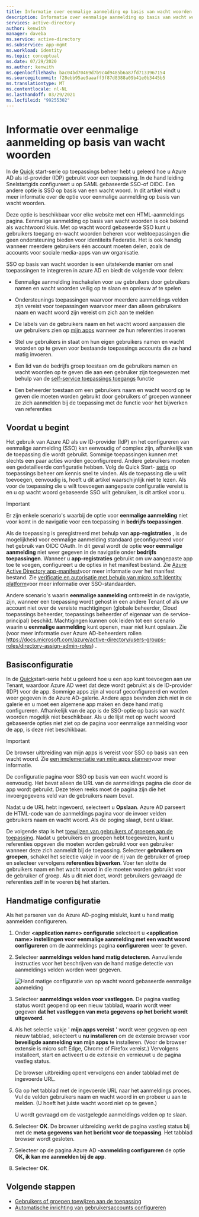 ```yaml
---
title: Informatie over eenmalige aanmelding op basis van wacht woorden (SSO) voor apps in Azure Active Directory
description: Informatie over eenmalige aanmelding op basis van wacht woorden (SSO) voor apps in Azure Active Directory
services: active-directory
author: kenwith
manager: daveba
ms.service: active-directory
ms.subservice: app-mgmt
ms.workload: identity
ms.topic: conceptual
ms.date: 07/29/2020
ms.author: kenwith
ms.openlocfilehash: bac04bd70469d7b9c4d9485b6a87fd7133967154
ms.sourcegitcommit: f28ebb95ae9aaaff3f87d8388a09b41e0b3445b5
ms.translationtype: MT
ms.contentlocale: nl-NL
ms.lasthandoff: 03/29/2021
ms.locfileid: "99255302"
---
```

# <a name="understand-password-based-single-sign-on"></a>Informatie over eenmalige aanmelding op basis van wacht woorden

In de [Quick](view-applications-portal.md) start-serie op toepassings beheer hebt u geleerd hoe u Azure AD als id-provider (IDP) gebruikt voor een toepassing. In de hand leiding Snelstartgids configureert u op SAML gebaseerde SSO-of OIDC. Een andere optie is SSO op basis van een wacht woord. In dit artikel vindt u meer informatie over de optie voor eenmalige aanmelding op basis van wacht woorden. 

Deze optie is beschikbaar voor elke website met een HTML-aanmeldings pagina. Eenmalige aanmelding op basis van wacht woorden is ook bekend als wachtwoord kluis. Met op wacht woord gebaseerde SSO kunt u gebruikers toegang en-wacht woorden beheren voor webtoepassingen die geen ondersteuning bieden voor identiteits Federatie. Het is ook handig wanneer meerdere gebruikers één account moeten delen, zoals de accounts voor sociale media-apps van uw organisatie.

SSO op basis van wacht woorden is een uitstekende manier om snel toepassingen te integreren in azure AD en biedt de volgende voor delen:

- Eenmalige aanmelding inschakelen voor uw gebruikers door gebruikers namen en wacht woorden veilig op te slaan en opnieuw af te spelen

- Ondersteunings toepassingen waarvoor meerdere aanmeldings velden zijn vereist voor toepassingen waarvoor meer dan alleen gebruikers naam en wacht woord zijn vereist om zich aan te melden

- De labels van de gebruikers naam en het wacht woord aanpassen die uw gebruikers zien op [mijn apps](../user-help/my-apps-portal-end-user-access.md) wanneer ze hun referenties invoeren

- Stel uw gebruikers in staat om hun eigen gebruikers namen en wacht woorden op te geven voor bestaande toepassings accounts die ze hand matig invoeren.

- Een lid van de bedrijfs groep toestaan om de gebruikers namen en wacht woorden op te geven die aan een gebruiker zijn toegewezen met behulp van de [self-service toepassings toegangs](./manage-self-service-access.md) functie

-   Een beheerder toestaan om een gebruikers naam en wacht woord op te geven die moeten worden gebruikt door gebruikers of groepen wanneer ze zich aanmelden bij de toepassing met de functie voor het bijwerken van referenties 

## <a name="before-you-begin"></a>Voordat u begint

Het gebruik van Azure AD als uw ID-provider (IdP) en het configureren van eenmalige aanmelding (SSO) kan eenvoudig of complex zijn, afhankelijk van de toepassing die wordt gebruikt. Sommige toepassingen kunnen met slechts een paar acties worden geconfigureerd. Andere gebruikers moeten een gedetailleerde configuratie hebben. Volg de Quick Start- [serie](view-applications-portal.md) op toepassings beheer om kennis snel te vinden. Als de toepassing die u wilt toevoegen, eenvoudig is, hoeft u dit artikel waarschijnlijk niet te lezen. Als voor de toepassing die u wilt toevoegen aangepaste configuratie vereist is en u op wacht woord gebaseerde SSO wilt gebruiken, is dit artikel voor u.

> [!IMPORTANT] 
> Er zijn enkele scenario's waarbij de optie voor **eenmalige aanmelding** niet voor komt in de navigatie voor een toepassing in **bedrijfs toepassingen**. 
>
> Als de toepassing is geregistreerd met behulp van **app-registraties** , is de mogelijkheid voor eenmalige aanmelding standaard geconfigureerd voor het gebruik van OIDC OAuth. In dit geval wordt de optie **voor eenmalige aanmelding** niet weer gegeven in de navigatie onder **bedrijfs toepassingen**. Wanneer u **app-registraties** gebruikt om uw aangepaste app toe te voegen, configureert u de opties in het manifest bestand. Zie [Azure Active Directory app-manifest](../develop/reference-app-manifest.md)voor meer informatie over het manifest bestand. Zie [verificatie en autorisatie met behulp van micro soft Identity platform](../develop/authentication-vs-authorization.md#authentication-and-authorization-using-the-microsoft-identity-platform)voor meer informatie over SSO-standaarden. 
>
> Andere scenario's waarin **eenmalige aanmelding** ontbreekt in de navigatie, zijn, wanneer een toepassing wordt gehost in een andere Tenant of als uw account niet over de vereiste machtigingen (globale beheerder, Cloud toepassings beheerder, toepassings beheerder of eigenaar van de service-principal) beschikt. Machtigingen kunnen ook leiden tot een scenario waarin u **eenmalige aanmelding** kunt openen, maar niet kunt opslaan. Zie (voor meer informatie over Azure AD-beheerders rollen https://docs.microsoft.com/azure/active-directory/users-groups-roles/directory-assign-admin-roles) .


## <a name="basic-configuration"></a>Basisconfiguratie

In de [Quick](view-applications-portal.md)start-serie hebt u geleerd hoe u een app kunt toevoegen aan uw Tenant, waardoor Azure AD weet dat deze wordt gebruikt als de ID-provider (IDP) voor de app. Sommige apps zijn al vooraf geconfigureerd en worden weer gegeven in de Azure AD-galerie. Andere apps bevinden zich niet in de galerie en u moet een algemene app maken en deze hand matig configureren. Afhankelijk van de app is de SSO-optie op basis van wacht woorden mogelijk niet beschikbaar. Als u de lijst met op wacht woord gebaseerde opties niet ziet op de pagina voor eenmalige aanmelding voor de app, is deze niet beschikbaar.

> [!IMPORTANT]
> De browser uitbreiding van mijn apps is vereist voor SSO op basis van een wacht woord. Zie [een implementatie van mijn apps plannen](my-apps-deployment-plan.md)voor meer informatie.

De configuratie pagina voor SSO op basis van een wacht woord is eenvoudig. Het bevat alleen de URL van de aanmeldings pagina die door de app wordt gebruikt. Deze teken reeks moet de pagina zijn die het invoergegevens veld van de gebruikers naam bevat.

Nadat u de URL hebt ingevoerd, selecteert u **Opslaan**. Azure AD parseert de HTML-code van de aanmeldings pagina voor de invoer velden gebruikers naam en wacht woord. Als de poging slaagt, bent u klaar.
 
De volgende stap is het [toewijzen van gebruikers of groepen aan de toepassing](./assign-user-or-group-access-portal.md). Nadat u gebruikers en groepen hebt toegewezen, kunt u referenties opgeven die moeten worden gebruikt voor een gebruiker wanneer deze zich aanmeldt bij de toepassing. Selecteer **gebruikers en groepen**, schakel het selectie vakje in voor de rij van de gebruiker of groep en selecteer vervolgens **referenties bijwerken**. Voer ten slotte de gebruikers naam en het wacht woord in die moeten worden gebruikt voor de gebruiker of groep. Als u dit niet doet, wordt gebruikers gevraagd de referenties zelf in te voeren bij het starten.
 

## <a name="manual-configuration"></a>Handmatige configuratie

Als het parseren van de Azure AD-poging mislukt, kunt u hand matig aanmelden configureren.

1. Onder **\<application name> configuratie** selecteert u **\<application name> instellingen voor eenmalige aanmelding met een wacht woord configureren** om de aanmeldings pagina **configureren** weer te geven. 

2. Selecteer **aanmeldings velden hand matig detecteren**. Aanvullende instructies voor het beschrijven van de hand matige detectie van aanmeldings velden worden weer gegeven.

   ![Hand matige configuratie van op wacht woord gebaseerde eenmalige aanmelding](./media/configure-password-single-sign-on/password-configure-sign-on.png)
3. Selecteer **aanmeldings velden voor vastleggen**. De pagina vastleg status wordt geopend op een nieuw tabblad, waarin wordt weer gegeven **dat het vastleggen van meta gegevens op het bericht wordt uitgevoerd**.

4. Als het selectie vakje ' **mijn apps vereist** ' wordt weer gegeven op een nieuw tabblad, selecteert u **nu installeren** om de extensie browser voor **beveiligde aanmelding van mijn apps** te installeren. (Voor de browser extensie is micro soft Edge, Chrome of Firefox vereist.) Vervolgens installeert, start en activeert u de extensie en vernieuwt u de pagina vastleg status.

   De browser uitbreiding opent vervolgens een ander tabblad met de ingevoerde URL.
5. Ga op het tabblad met de ingevoerde URL naar het aanmeldings proces. Vul de velden gebruikers naam en wacht woord in en probeer u aan te melden. (U hoeft het juiste wacht woord niet op te geven.)

   U wordt gevraagd om de vastgelegde aanmeldings velden op te slaan.
6. Selecteer **OK**. De browser uitbreiding werkt de pagina vastleg status bij met de **meta gegevens van het bericht voor de toepassing**. Het tabblad browser wordt gesloten.

7. Selecteer op de pagina Azure AD **-aanmelding configureren** de optie **OK, ik kan me aanmelden bij de app**.

8. Selecteer **OK**.

## <a name="next-steps"></a>Volgende stappen

- [Gebruikers of groepen toewijzen aan de toepassing](./assign-user-or-group-access-portal.md)
- [Automatische inrichting van gebruikersaccounts configureren](../app-provisioning/configure-automatic-user-provisioning-portal.md)
